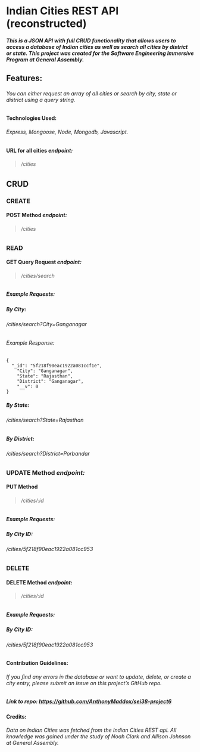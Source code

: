 # **Indian Cities REST API (reconstructed)**

##### This is a JSON API with full CRUD functionality that allows users to access a database of Indian cities as well as search all cities by district or state. This project was created for the Software Engineering Immersive Program at General Assembly.

## Features:

###### You can either request an array of all cities or search by city, state or district using a query string.

#### Technologies Used:

###### Express, Mongoose, Node, Mongodb, Javascript.

#### URL for all cities _endpoint:_

> ###### /cities

## CRUD

### CREATE

#### POST Method _endpoint:_

> ###### /cities

### READ

#### GET Query Request _endpoint:_

> ###### /cities/search

##### Example Requests:

##### By City:

###### /cities/search?City=Ganganagar

###### Example Response:

```
{
  "_id": "5f218f90eac1922a081ccf1e",
    "City": "Ganganagar",
    "State": "Rajasthan",
    "District": "Ganganagar",
    "__v": 0
}

```

##### By State:

###### /cities/search?State=Rajasthan

##### By District:

###### /cities/search?District=Porbandar

### UPDATE Method _endpoint:_

#### PUT Method

> ###### /cities/:id

##### Example Requests:

##### By City ID:

###### /cities/5f218f90eac1922a081cc953

### DELETE

#### DELETE Method _endpoint:_

> ###### /cities/:id

##### Example Requests:

##### By City ID:

###### /cities/5f218f90eac1922a081cc953

#### Contribution Guidelines:

###### If you find any errors in the database or want to update, delete, or create a city entry, please submit an issue on this project’s GitHub repo.

##### Link to repo: _https://github.com/AnthonyMaddox/sei38-project6_

#### Credits:

###### Data on Indian Cities was fetched from the Indian Cities REST api. All knowledge was gained under the study of Noah Clark and Allison Johnson at General Assembly.
